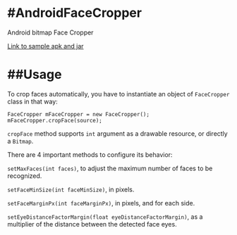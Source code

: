 #AndroidFaceCropper
==================

Android bitmap Face Cropper

[Link to sample apk and jar](https://github.com/lafosca/AndroidFaceCropper/releases/tag/1.0)


##Usage
==================
 
To crop faces automatically, you have to instantiate an object of `FaceCropper` class in that way:

	FaceCropper mFaceCropper = new FaceCropper();
    mFaceCropper.cropFace(source);
    
`cropFace` method supports `int` argument as a drawable resource, or directly a `Bitmap`.

There are 4 important methods to configure its behavior:

`setMaxFaces(int faces)`, to adjust the maximum number of faces to be recognized.

`setFaceMinSize(int faceMinSize)`, in pixels.

`setFaceMarginPx(int faceMarginPx)`, in pixels, and for each side.

`setEyeDistanceFactorMargin(float eyeDistanceFactorMargin)`, as a multiplier of the distance between the detected face eyes.